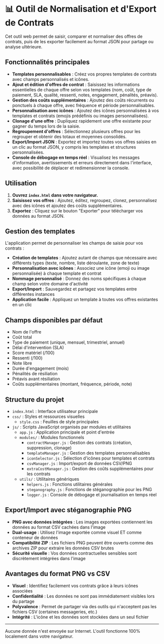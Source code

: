 # 📊 Outil de Normalisation et d'Export de Contrats

Cet outil web permet de saisir, comparer et normaliser des offres de contrats, puis de les exporter facilement au format JSON pour partage ou analyse ultérieure.

## Fonctionnalités principales

- **Templates personnalisables** : Créez vos propres templates de contrats avec champs personnalisés et icônes.
- **Ajout et édition d'offres de contrat** : Saisissez les informations essentielles de chaque offre selon vos templates (nom, coût, type de paiement, SLA, qualité, ressenti, notes, engagement, pénalités, préavis).
- **Gestion des coûts supplémentaires** : Ajoutez des coûts récurrents ou ponctuels à chaque offre, avec fréquence et période personnalisables.
- **Personnalisation avec icônes** : Ajoutez des icônes personnalisées à vos templates et contrats (emojis prédéfinis ou images personnalisées).
- **Clonage d'une offre** : Dupliquez rapidement une offre existante pour gagner du temps lors de la saisie.
- **Regroupement d'offres** : Sélectionnez plusieurs offres pour les regrouper et obtenir des totaux et moyennes consolidés.
- **Export/Import JSON** : Exportez et importez toutes vos offres saisies en un clic au format JSON, y compris les templates et structures personnalisées.
- **Console de débogage en temps réel** : Visualisez les messages d'information, avertissements et erreurs directement dans l'interface, avec possibilité de déplacer et redimensionner la console.

## Utilisation

1. **Ouvrez `index.html` dans votre navigateur.**
2. **Saisissez vos offres** : Ajoutez, éditez, regroupez, clonez, personnalisez avec des icônes et ajoutez des coûts supplémentaires.
3. **Exportez** : Cliquez sur le bouton "Exporter" pour télécharger vos données au format JSON.

## Gestion des templates

L'application permet de personnaliser les champs de saisie pour vos contrats :

- **Création de templates** : Ajoutez autant de champs que nécessaire avec différents types (texte, nombre, liste déroulante, zone de texte)
- **Personnalisation avec icônes** : Associez une icône (emoji ou image personnalisée) à chaque template et contrat
- **Nommage personnalisé** : Donnez des noms spécifiques à chaque champ selon votre domaine d'activité
- **Export/Import** : Sauvegardez et partagez vos templates entre différentes instances
- **Application facile** : Appliquez un template à toutes vos offres existantes en un clic

## Champs disponibles par défaut 

- Nom de l'offre
- Coût total
- Type de paiement (unique, mensuel, trimestriel, annuel)
- Délai d'intervention (SLA)
- Score matériel (/100)
- Ressenti (/100)
- Note libre
- Durée d'engagement (mois)
- Pénalités de résiliation
- Préavis avant résiliation
- Coûts supplémentaires (montant, fréquence, période, note)

## Structure du projet

- `index.html` : Interface utilisateur principale
- `css/` : Styles et ressources visuelles
  - `style.css` : Feuilles de style principales
- `js/` : Scripts JavaScript organisés par modules et utilitaires
  - `app.js` : Application principale et point d'entrée
  - `modules/` : Modules fonctionnels
    - `contractManager.js` : Gestion des contrats (création, suppression, clonage)
    - `templateManager.js` : Gestion des templates personnalisables
    - `iconSelector.js` : Sélection d'icônes pour templates et contrats
    - `csvManager.js` : Import/export de données CSV/PNG
    - `extraCostManager.js` : Gestion des coûts supplémentaires pour les contrats
  - `utils/` : Utilitaires génériques
    - `helpers.js` : Fonctions utilitaires générales
    - `steganography.js` : Fonctions de stéganographie pour les PNG
    - `logger.js` : Console de débogage et journalisation en temps réel

## Export/Import avec stéganographie PNG

- **PNG avec données intégrées** : Les images exportées contiennent les données au format CSV cachées dans l'image
- **Dual-usage** : Utilisez l'image exportée comme visuel ET comme conteneur de données
- **Compatibilité ZIP** : Les fichiers PNG peuvent être ouverts comme des archives ZIP pour extraire les données CSV brutes
- **Sécurité visuelle** : Vos données contractuelles sensibles sont discrètement intégrées dans l'image

## Avantages du format PNG vs CSV

- **Visuel** : Identifiez facilement vos contrats grâce à leurs icônes associées
- **Confidentialité** : Les données ne sont pas immédiatement visibles lors du partage
- **Polyvalence** : Permet de partager via des outils qui n'acceptent pas les fichiers CSV (certaines messageries, etc.)
- **Intégrité** : L'icône et les données sont stockées dans un seul fichier

---

Aucune donnée n'est envoyée sur Internet. L'outil fonctionne 100% localement dans votre navigateur.
